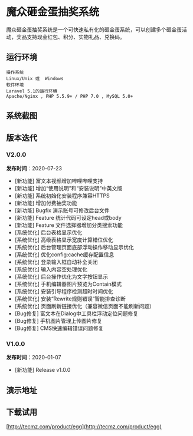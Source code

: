 # 魔众砸金蛋抽奖系统

魔众砸金蛋抽奖系统是一个可快速私有化的砸金蛋系统，可以创建多个砸金蛋活动，奖品支持现金红包、积分、实物礼品、兑换码。

## 运行环境


```
操作系统
Linux/Unix 或  Windows
软件环境
Laravel 5.1的运行环境
Apache/Nginx , PHP 5.5.9+ / PHP 7.0 , MySQL 5.0+
```

## 系统截图



## 版本迭代



### V2.0.0

**发布时间**：2020-07-23

- [新功能] 富文本视频增加哔哩哔哩支持
- [新功能] 增加&ldquo;使用说明&rdquo;和&ldquo;安装说明&rdquo;中英文版
- [新功能] 系统初始化安装程序兼容HTTPS
- [新功能] 增加付费抽奖功能
- [新功能] Bugfix 演示账号可修改后台文件
- [新功能] Feature 统计代码可设定head或body
- [新功能] Feature 文件选择器增加分类搜索功能
- [系统优化] 后台表格显示优化
- [系统优化] 高级表格显示宽度计算错位优化
- [系统优化] 后台管理页面底部浮动操作移动显示优化
- [系统优化] 优化config:cache缓存配置信息
- [系统优化] 登录输入框自动补全关闭
- [系统优化] 输入内容空处理优化
- [系统优化] 后台操作优化为文字按钮显示
- [系统优化] 手机编辑器图片预览为Contain模式
- [系统优化] 安装引导程序检测超时时间优化
- [系统优化] 安装&ldquo;Rewrite规则错误&rdquo;智能排查诊断
- [系统优化] 页面刷新链接优化（兼容微信页面不能刷新问题）
- [Bug修复] 富文本在Dialog中工具栏浮动定位问题修复
- [Bug修复] 手机图片管理上传图片修复
- [Bug修复] CMS快速编辑错误问题修复



### V1.0.0

**发布时间**：2020-01-07

- [新功能] Release v1.0.0


## 演示地址

[]()

## 下载试用

[http://tecmz.com/product/egg](http://tecmz.com/product/egg)